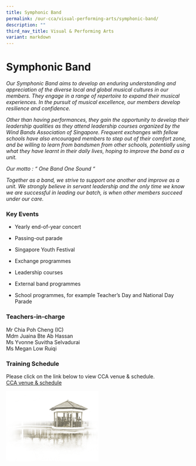 ```yaml
---
title: Symphonic Band
permalink: /our-cca/visual-performing-arts/symphonic-band/
description: ""
third_nav_title: Visual & Performing Arts
variant: markdown
---
```

# **Symphonic Band**

*Our Symphonic Band aims to develop an enduring understanding and appreciation of the diverse local and global musical cultures in our members. They engage in a range of repertoire to expand their musical experiences. In the pursuit of musical excellence, our members develop resilience and confidence.* 

*Other than having performances, they gain the opportunity to develop their leadership qualities as they attend leadership courses organized by the Wind Bands Association of Singapore. Frequent exchanges with fellow schools have also encouraged members to step out of their comfort zone, and be willing to learn from bandsmen from other schools, potentially using what they have learnt in their daily lives, hoping to improve the band as a unit.*

*Our motto : “ One Band One Sound “*

*Together as a band, we strive to support one another and improve as a unit. We strongly believe in servant leadership and the only time we know we are successful in leading our batch, is when other members succeed under our care.*

### Key Events

*   Yearly end-of-year concert&nbsp;
    
*   Passing-out parade&nbsp;
    
*   Singapore Youth Festival&nbsp;
    
*   Exchange programmes&nbsp;
    
*   Leadership courses
    
*   External band programmes&nbsp;
    
*   School programmes, for example Teacher’s Day and National Day Parade
    

### Teachers-in-charge

Mr Chia Poh Cheng (IC)   
Mdm Juaina Bte Ab Hassan    
Ms Yvonne Suvitha Selvadurai<br>
Ms Megan Low Ruiqi

### Training Schedule

Please click on the link below to view CCA venue &amp; schedule.&nbsp;  
[CCA venue &amp; schedule](/our-cca/cca/cca-venue-schedule/)

<img src="/images/pavilion.png" style="width:50%">